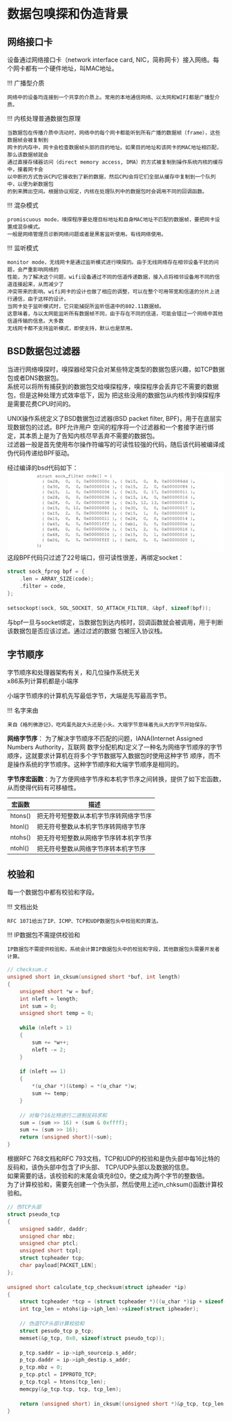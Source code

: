 # 数据包嗅探和伪造背景

## 网络接口卡

设备通过网络接口卡（network interface card, NIC，简称网卡）接入网络。每个网卡都有一个硬件地址，叫MAC地址。  

!!! 广播型介质

    网络中的设备均连接到一个共享的介质上。常用的本地通信网络、以太网和WIFI都是广播型介质。

!!! 内核处理普通数据包原理

    当数据包在传播介质中流动时，网络中的每个网卡都能听到所有广播的数据帧（frame），这些数据帧会被复制到
    网卡的内存中，网卡会检查数据帧头部的目的地址。如果目的地址和该网卡的MAC地址相匹配，那么该数据帧就会
    通过直接存储器访问（direct memory access, DMA）的方式被复制到操作系统内核的缓存中，接着网卡会
    以中断的方式告诉CPU它接收到了新的数据，然后CPU会将它们全部从缓存中复制到一个队列中，以便为新数据包
    的到来腾出空间。根据协议规定，内核在处理队列中的数据包时会调用不同的回调函数。

!!! 混杂模式

    promiscuous mode，嗅探程序要处理目标地址和自身MAC地址不匹配的数据帧，要把网卡设置成混杂模式。
    一般是网络管理员诊断网络问题或者是黑客监听使用。有线网络使用。

!!! 监听模式

    monitor mode，无线网卡是通过监听模式进行嗅探的。由于无线网络存在相邻设备干扰的问题，会严重影响网络的
    性能，为了解决这个问题，wifi设备通过不同的信道传递数据，接入点将相邻设备用不同的信道连接起来，从而减少了
    冲突带来的影响。wifi网卡的设计也做了相应的调整，可以在整个可用带宽和信道的分片上进行通信，由于这样的设计，
    当网卡处于监听模式时，它只能捕捉所监听信道中的802.11数据帧。  
    这意味着，与以太网能监听所有数据帧不同，由于存在不同的信道，可能会错过一个网络中其他信道传输的信息。大多数
    无线网卡都不支持监听模式，即使支持，默认也是禁用。

## BSD数据包过滤器

当进行网络嗅探时，嗅探器经常只会对某些特定类型的数据包感兴趣，如TCP数据包或者DNS数据包。  
系统可以将所有捕获到的数据包交给嗅探程序，嗅探程序会丢弃它不需要的数据包，但是这种处理方式效率低下，因为
把这些没用的数据包从内核传到嗅探程序是需要花费CPU时间的。  

UNIX操作系统定义了BSD数据包过滤器(BSD packet filter, BPF)，用于在底层实现数据包的过滤。BPF允许用户
空间的程序将一个过滤器和一个套接字进行绑定，其本质上是为了告知内核尽早丢弃不需要的数据包。  
过滤器一般是首先使用布尔操作符编写的可读性较强的代码，随后该代码被编译成伪代码传递给BPF驱动。

经过编译的bsd代码如下：
![编译过的bsd代码](../img/packet-bsd.png)
这段BPF代码只过滤了22号端口，但可读性很差，再绑定socket：
```c
struct sock_fprog bpf = {
    .len = ARRAY_SIZE(code);
    .filter = code,
};

setsockopt(sock, SOL_SOCKET, SO_ATTACH_FILTER, &bpf, sizeof(bpf));
```
与bpf一旦与socket绑定，当数据包到达内核时，回调函数就会被调用，用于判断该数据包是否应该过滤。通过过滤的数据
包被压入协议栈。

## 字节顺序

字节顺序和处理器架构有关，和几位操作系统无关  
x86系列计算机都是小端序  

小端字节顺序的计算机先写最低字节，大端是先写最高字节。

!!! 名字来由

    来自《格列佛游记》，吃鸡蛋先敲大头还是小头。大端字节意味着先从大的字节开始保存。
    
**网络字节序**： 为了解决字节顺序不匹配的问题，IANA(Internet Assigned Numbers Authority，互联网
数字分配机构)定义了一种名为网络字节顺序的字节顺序，这就要求计算机在将多个字节数据写入数据包时使用这种字节
顺序，而不是操作系统的字节顺序。这种字节顺序和大端字节顺序是相同的。

**字节序宏函数**：为了方便网络字节序和本机字节序之间转换，提供了如下宏函数，从而使得代码有可移植性。

| 宏函数 | 描述 |
| ---- | ---- |
| htons() | 把无符号短整数从本机字节序转网络字节序 |
| htonl()         |  把无符号整数从本机字节序转网络字节序   |
| ntohs()        | 把无符号短整数从网络字节序转本机字节序    |
| ntohl()       | 把无符号整数从网络字节序转本机字节序    |  

## 校验和

每一个数据包中都有校验和字段。

!!! 文档出处

    RFC 1071给出了IP、ICMP、TCP和UDP数据包头中校验和的算法。  

!!! IP数据包不需提供校验和

    IP数据包不需提供校验和，系统会计算IP数据包头中的校验和字段，其他数据包头需要开发者计算。

```c
// checksum.c
unsigned short in_cksum(unsigned short *buf, int length)
{
    unsigned short *w = buf;
    int nleft = length;
    int sum = 0;
    unsigned short temp = 0;
    
    while (nleft > 1)
    {
        sum += *w++;
        nleft -= 2;
    }
    
    if (nleft == 1)
    {
        *(u_char *)(&temp) = *(u_char *)w;
        sum += temp;
    }
    
    // 对每个16比特进行二进制反码求和
    sum = (sum >> 16) + (sum & 0xffff);
    sum += (sum >> 16);
    return (unsigned short)(~sum);
}
```

根据RFC 768文档和RFC 793文档，TCP和UDP的校验和是伪头部中每16比特的反码和，该伪头部中包含了IP头部、
TCP/UDP头部以及数据的信息。  
如果需要的话，该校验和的末尾会填充8位0，使之成为两个字节的整数倍。  
为了计算校验和，需要先创建一个伪头部，然后使用上述in_chksum()函数计算校验和。

```c
// 伪TCP头部
struct pseudo_tcp
{
    unsigned saddr, daddr;
    unsigned char mbz;
    unsigned char ptcl;
    unsigned short tcpl;
    struct tcpheader tcp;
    char payload[PACKET_LEN];
};

unsigned short calculate_tcp_checksum(struct ipheader *ip)
{
    struct tcpheader *tcp = (struct tcpheader *)((u_char *)ip + sizeof(struct ipheader));
    int tcp_len = ntohs(ip->iph_len)->sizeof(struct ipheader);
    
    // 伪造TCP头部计算校验和
    struct pesudo_tcp p_tcp;
    memset(&p_tcp, 0x0, sizeof(struct pseudo_tcp));
    
    p_tcp.saddr = ip->iph_sourceip.s_addr;
    p_tcp.daddr = ip->iph_destip.s_addr;
    p_tcp.mbz = 0;
    p_tcp.ptcl = IPPROTO_TCP;
    p_tcp.tcpl = htons(tcp_len);
    memcpy(&p_tcp.tcp, tcp, tcp_len);
    
    return (unsigned short) in_cksum((unsigned short *)&p_tcp, tcp_len + 12);
}
```